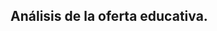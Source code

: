 ## Análisis de la oferta educativa.
<html><head>
    <script src="https://public.tableau.com/javascripts/api/tableau-2.0.0.min.js" type="text/javascript"></script>
  </head><body>
    <style>
      #container {
            width: 100%;
            height: 90vh;
            }
            #viz {
            width: 100%;
            height: 80vh;
            }
            
            #tableauViz1 {
            width: 100%;
            height: 100%;
            overflow:hidden;
            }
    <div id="container">
      <div id="viz">
        <div id="tableauViz1">
          <iframe frameborder="0" allowtransparency="true" marginheight="0" marginwidth="0" 
          src="https://public.tableau.com/views/Resumen_MEC/Dashboard1?:showVizHome=no&amp;:display_spinner=no&amp;:jsdebug=n&amp;:embed=y&amp;:display_overlay=no&amp;:display_static_image=no&amp;:animate_transition=yes&amp;:embed=y&amp;:showVizHome=n&amp;:toolbar=n&amp;:apiID=handler0" style="display: block; width: 100%; height: 120%; visibility: visible;"></iframe>
        </div>
      </div>
    </div>

</body></html>
### Markdown
